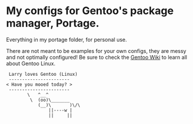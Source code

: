 # My configs for Gentoo's package manager, Portage.
Everything in my portage folder, for personal use.

There are not meant to be examples for your own configs, they are messy and not optimally configured! 
Be sure to check the [Gentoo Wiki](https://wiki.gentoo.org/wiki/Main_Page) to learn all about Gentoo Linux.

```larry
 Larry loves Gentoo (Linux)
 -----------------------
< Have you mooed today? >
 -----------------------
        \   ^__^
         \  (oo)\_______
            (__)\       )\/\
                ||----w |
                ||     ||
```
